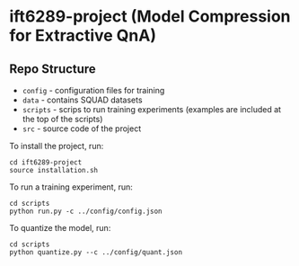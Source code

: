 # ift6289-project (Model Compression for Extractive QnA)

## Repo Structure

* `config` - configuration files for training
* `data` - contains SQUAD datasets
* `scripts` - scrips to run training experiments (examples are included at the top of the scripts)
* `src` - source code of the project

To install the project, run:
```
cd ift6289-project
source installation.sh
```

To run a training experiment, run:
```
cd scripts
python run.py -c ../config/config.json
```

To quantize the model, run:
```
cd scripts
python quantize.py --c ../config/quant.json
```
